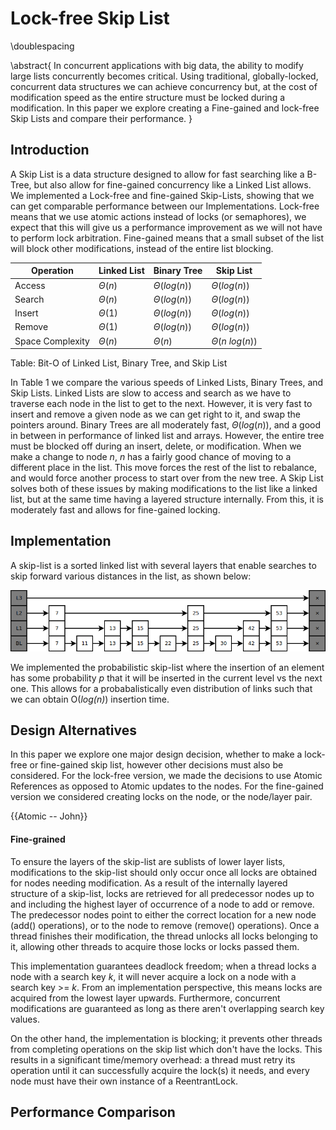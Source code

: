 # Lock-free Skip List

\doublespacing

\abstract{
  In concurrent applications with big data, the ability to modify large lists
  concurrently becomes critical. Using traditional, globally-locked,
  concurrent data structures we can achieve concurrency but, at the cost of
  modification speed as the entire structure must be locked during a
  modification. In this paper we explore creating a Fine-gained and lock-free
  Skip Lists and compare their performance.
}

<!-- \newpage -->

## Introduction

A Skip List is a data structure designed to allow for fast searching like a
B-Tree, but also allow for fine-gained concurrency like a Linked List allows.
We implemented a Lock-free and fine-gained Skip-Lists, showing that we can get
comparable performance between our Implementations. Lock-free means that we use
atomic actions instead of locks (or semaphores), we expect that this will give
us a performance improvement as we will not have to perform lock arbitration.
Fine-gained means that a small subset of the list will block other
modifications, instead of the entire list blocking.

| Operation        | Linked List      | Binary Tree      | Skip List           |
|------------------|------------------|------------------|---------------------|
| Access           | $\Theta(n)$      | $\Theta(log(n))$ | $\Theta(log(n))$    |
| Search           | $\Theta(n)$      | $\Theta(log(n))$ | $\Theta(log(n))$    |
| Insert           | $\Theta(1)$      | $\Theta(log(n))$ | $\Theta(log(n))$    |
| Remove           | $\Theta(1)$      | $\Theta(log(n))$ | $\Theta(log(n))$    |
| Space Complexity | $\Theta(n)$      | $\Theta(n)$      | $\Theta(n\:log(n))$ |
Table: Bit-O of Linked List, Binary Tree, and Skip List

In Table 1 we compare the various speeds of Linked Lists, Binary Trees, and Skip
Lists. Linked Lists are slow to access and search as we have to traverse each
node in the list to get to the next. However, it is very fast to insert and
remove a given node as we can get right to it, and swap the pointers around.
Binary Trees are all moderately fast, $\Theta(log(n))$, and a good in between in
performance of linked list and arrays. However, the entire tree must be blocked
off during an insert, delete, or modification. When we make a change to node
$n$, $n$ has a fairly good chance of moving to a different place in the list.
This move forces the rest of the list to rebalance, and would force another
process to start over from the new tree. A Skip List solves both of these issues
by making modifications to the list like a linked list, but at the same time
having a layered structure internally. From this, it is moderately fast and
allows for fine-gained locking.

## Implementation

A skip-list is a sorted linked list with several layers that enable searches to
skip forward various distances in the list, as shown below:

![skip-list diagram](skip_list_diagram.png)

We implemented the probabilistic skip-list where the insertion of an element has
some probability _p_ that it will be inserted in the current level vs the next
one. This allows for a probabalistically even distribution of links such that we
can obtain O(_log(n)_) insertion time.

## Design Alternatives

In this paper we explore one major design decision, whether to make a lock-free
or fine-gained skip list, however other decisions must also be considered. For the
lock-free version, we made the decisions to use Atomic References as opposed to
Atomic updates to the nodes. For the fine-gained version we considered creating
locks on the node, or the node/layer pair.

{{Atomic -- John}}

#### Fine-grained

To ensure the layers of the skip-list are sublists of lower layer lists,
modifications to the skip-list should only occur once all locks are obtained for
nodes needing modification. As a result of the internally layered structure of a
skip-list, locks are retrieved for all predecessor nodes up to and including the
highest layer of occurrence of a node to add or remove. The predecessor nodes
point to either the correct location for a new node (add() operations), or to
the node to remove (remove() operations). Once a thread finishes their
modification, the thread unlocks all locks belonging to it, allowing other
threads to acquire those locks or locks passed them.

This implementation guarantees deadlock freedom; when a thread locks a node with
a search key _k_, it will never acquire a lock on a node with a search key >=
_k_. From an implementation perspective, this means locks are acquired from the
lowest layer upwards. Furthermore, concurrent modifications are guaranteed as
long as there aren't overlapping search key values.

On the other hand, the implementation is blocking; it prevents other threads
from completing operations on the skip list which don't have the locks. This
results in a significant time/memory overhead: a thread must retry its operation
until it can successfully acquire the lock(s) it needs, and every node must have
their own instance of a ReentrantLock.

## Performance Comparison
